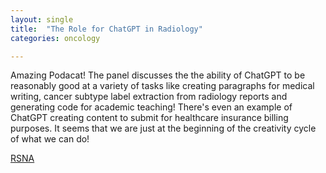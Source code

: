 ```yaml
---
layout: single
title:  "The Role for ChatGPT in Radiology"
categories: oncology

---
```

Amazing Podacat! The panel discusses the the ability of ChatGPT to be reasonably good at a variety of tasks like creating paragraphs for medical writing, cancer subtype label extraction from radiology reports and generating code for academic teaching! There's even an example of ChatGPT creating content to submit for healthcare insurance billing purposes. It seems that we are just at the beginning of the creativity cycle of what we can do!
 
[RSNA](https://rsnaradiology.libsyn.com/chatgpt-special-radiologyai-podcast-collaboration)